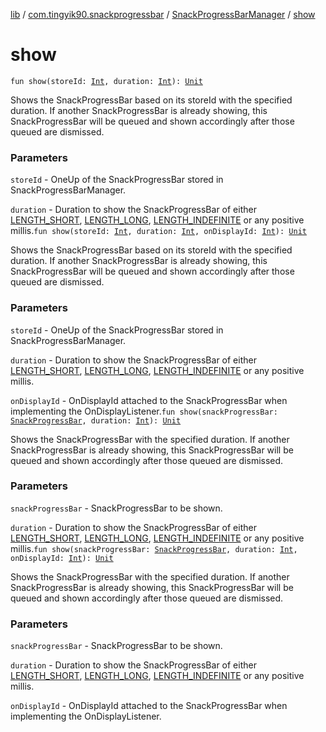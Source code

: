 [lib](../../index.md) / [com.tingyik90.snackprogressbar](../index.md) / [SnackProgressBarManager](index.md) / [show](./show.md)

# show

`fun show(storeId: `[`Int`](https://kotlinlang.org/api/latest/jvm/stdlib/kotlin/-int/index.html)`, duration: `[`Int`](https://kotlinlang.org/api/latest/jvm/stdlib/kotlin/-int/index.html)`): `[`Unit`](https://kotlinlang.org/api/latest/jvm/stdlib/kotlin/-unit/index.html)

Shows the SnackProgressBar based on its storeId with the specified duration.
If another SnackProgressBar is already showing, this SnackProgressBar will be queued
and shown accordingly after those queued are dismissed.

### Parameters

`storeId` - OneUp of the SnackProgressBar stored in SnackProgressBarManager.

`duration` - Duration to show the SnackProgressBar of either
[LENGTH_SHORT](-l-e-n-g-t-h_-s-h-o-r-t.md), [LENGTH_LONG](-l-e-n-g-t-h_-l-o-n-g.md), [LENGTH_INDEFINITE](-l-e-n-g-t-h_-i-n-d-e-f-i-n-i-t-e.md)
or any positive millis.`fun show(storeId: `[`Int`](https://kotlinlang.org/api/latest/jvm/stdlib/kotlin/-int/index.html)`, duration: `[`Int`](https://kotlinlang.org/api/latest/jvm/stdlib/kotlin/-int/index.html)`, onDisplayId: `[`Int`](https://kotlinlang.org/api/latest/jvm/stdlib/kotlin/-int/index.html)`): `[`Unit`](https://kotlinlang.org/api/latest/jvm/stdlib/kotlin/-unit/index.html)

Shows the SnackProgressBar based on its storeId with the specified duration.
If another SnackProgressBar is already showing, this SnackProgressBar will be queued
and shown accordingly after those queued are dismissed.

### Parameters

`storeId` - OneUp of the SnackProgressBar stored in SnackProgressBarManager.

`duration` - Duration to show the SnackProgressBar of either
[LENGTH_SHORT](-l-e-n-g-t-h_-s-h-o-r-t.md), [LENGTH_LONG](-l-e-n-g-t-h_-l-o-n-g.md), [LENGTH_INDEFINITE](-l-e-n-g-t-h_-i-n-d-e-f-i-n-i-t-e.md)
or any positive millis.

`onDisplayId` - OnDisplayId attached to the SnackProgressBar when implementing the OnDisplayListener.`fun show(snackProgressBar: `[`SnackProgressBar`](../-snack-progress-bar/index.md)`, duration: `[`Int`](https://kotlinlang.org/api/latest/jvm/stdlib/kotlin/-int/index.html)`): `[`Unit`](https://kotlinlang.org/api/latest/jvm/stdlib/kotlin/-unit/index.html)

Shows the SnackProgressBar with the specified duration.
If another SnackProgressBar is already showing, this SnackProgressBar will be queued
and shown accordingly after those queued are dismissed.

### Parameters

`snackProgressBar` - SnackProgressBar to be shown.

`duration` - Duration to show the SnackProgressBar of either
[LENGTH_SHORT](-l-e-n-g-t-h_-s-h-o-r-t.md), [LENGTH_LONG](-l-e-n-g-t-h_-l-o-n-g.md), [LENGTH_INDEFINITE](-l-e-n-g-t-h_-i-n-d-e-f-i-n-i-t-e.md)
or any positive millis.`fun show(snackProgressBar: `[`SnackProgressBar`](../-snack-progress-bar/index.md)`, duration: `[`Int`](https://kotlinlang.org/api/latest/jvm/stdlib/kotlin/-int/index.html)`, onDisplayId: `[`Int`](https://kotlinlang.org/api/latest/jvm/stdlib/kotlin/-int/index.html)`): `[`Unit`](https://kotlinlang.org/api/latest/jvm/stdlib/kotlin/-unit/index.html)

Shows the SnackProgressBar with the specified duration.
If another SnackProgressBar is already showing, this SnackProgressBar will be queued
and shown accordingly after those queued are dismissed.

### Parameters

`snackProgressBar` - SnackProgressBar to be shown.

`duration` - Duration to show the SnackProgressBar of either
[LENGTH_SHORT](-l-e-n-g-t-h_-s-h-o-r-t.md), [LENGTH_LONG](-l-e-n-g-t-h_-l-o-n-g.md), [LENGTH_INDEFINITE](-l-e-n-g-t-h_-i-n-d-e-f-i-n-i-t-e.md)
or any positive millis.

`onDisplayId` - OnDisplayId attached to the SnackProgressBar when implementing the OnDisplayListener.